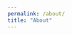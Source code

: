 ```yaml
---
permalink: /about/
title: "About"
---
```


<!-- 1. Link Leaflet CSS -->
<link rel="stylesheet" href="https://unpkg.com/leaflet@1.9.4/dist/leaflet.css"
     integrity="sha256-p4NxAoJBhIIN+hmNHrzRCf9tD/miZyoHS5obTRR9BMY="
     crossorigin=""/>

<!-- 2. Create a div container for map -->
<div id="map" style="height: 450px; width: 100%; margin-bottom: 20px;"></div>

<!-- 3. Leaflet JavaScript -->
<script src="https://unpkg.com/leaflet@1.9.4/dist/leaflet.js"
     integrity="sha256-20nQCchB9co0qIjJZRGuk2/Z9VM+kNiyxNV1lvTlZBo="
     crossorigin=""></script>

<!-- 4. Make map -->
<script>
  // Initialize the map and set its view
  var map = L.map('map').setView([20, 0], 2); // Centered roughly, zoomed out

  // Add a tile layer (the background map image) from OpenStreetMap
  L.tileLayer('https://{s}.tile.openstreetmap.org/{z}/{x}/{y}.png', {
    maxZoom: 19,
    attribution: '&copy; <a href="http://www.openstreetmap.org/copyright">OpenStreetMap</a> contributors'
  }).addTo(map);

  // Locations 
  var locations = [
    {lat: 21.315603, lng: -157.858093, name: "1. Honolulu, Hawaii - HPU undergrad, it all starts here."},
    {lat: 39.9526, lng: -75.1652, name: "2. Philadelphia - UPenn grad"},
    {lat: 48.1351, lng: 11.5820, name: "3. Munich - Brief PhD before dropout"},
    {lat: 10.8231, lng: 106.6297, name: "4. Ho Chi Minh - Back home with family, getting ready for next adventure"},
    {lat: 43.6532, lng: -79.3832, name: "5. Toronto - Current home with my wife (and expecting!!)"},
  ];

  // Extract lat and long pairs
  var latlngs = locations.map(function(location) {
    return [location.lat, location.lng];
  });
  // Create the polyline with styling options
  var polyline = L.polyline(latlngs, {
    color: "#4682B4",    
    weight: 2,       
    opacity: 0.5     
  }).addTo(map);

  // Add Markers 
  locations.forEach(function(location) {
    var marker = L.marker([location.lat, location.lng]).addTo(map);
    marker.bindPopup("<b>" + location.name + "</b>"); // Add popup text
  });
  // Adjust map
  map.fitBounds(polyline.getBounds());

</script>


